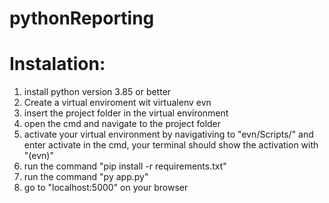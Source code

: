 # pythonReporting
# Instalation:
1) install python version 3.85 or better
2) Create a virtual enviroment wit virtualenv evn
3) insert the project folder in the virtual environment
4)  open the cmd and navigate to the project folder
5)  activate your virtual environment by navigativing to "evn/Scripts/" and enter activate in the cmd, your terminal should show the activation with "(evn)"
6)  run the command "pip install -r requirements.txt"
7) run the command "py app.py"
8) go to "localhost:5000" on your browser
